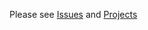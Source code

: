 Please see [Issues](https://github.com/indronia/dreams/issues) and [Projects](https://github.com/indronia/dreams/projects)
